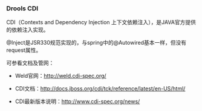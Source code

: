 ### Drools CDI

CDI（Contexts and Dependency Injection 上下文依赖注入），是JAVA官方提供的依赖注入实现。

@Inject是JSR330规范实现的，与spring中的@Autowired基本一样，但没有request属性。

可参看文档及管网：

- Weld官网：http://weld.cdi-spec.org/

- CDI文档：http://docs.jboss.org/cdi/tck/reference/latest/en-US/html/

- CDI最新版本说明：http://www.cdi-spec.org/news/

